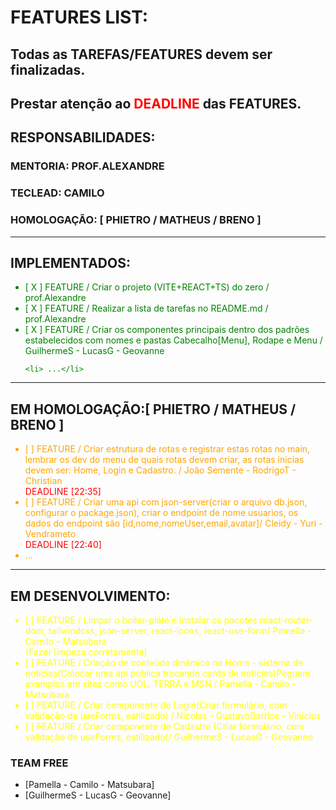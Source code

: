 # FEATURES LIST:

## Todas as TAREFAS/FEATURES devem ser finalizadas.
## Prestar atenção ao <span style="color:red">DEADLINE</span> das FEATURES. 
## RESPONSABILIDADES:
### MENTORIA: PROF.ALEXANDRE
### TECLEAD: CAMILO
### HOMOLOGAÇÃO: [ PHIETRO / MATHEUS / BRENO ]

---
## IMPLEMENTADOS:
<ul style="color:green">
<li>[ X ] FEATURE / Criar o projeto (VITE+REACT+TS) do zero / prof.Alexandre </li>
<li>[ X ] FEATURE / Realizar a lista de tarefas no README.md / prof.Alexandre </li>
<li>[ X ] FEATURE / Criar os componentes principais dentro dos padrões estabelecidos com nomes e pastas Cabecalho[Menu], Rodape e Menu /  GuilhermeS - LucasG - Geovanne  </li>

	<li> ...</li>
</ul>

---
## EM HOMOLOGAÇÃO:[ PHIETRO / MATHEUS / BRENO ]
<ul style="color:orange">

<li>[   ] FEATURE / Criar estrutura de rotas e registrar estas rotas no main, lembrar os dev do menu de quais rotas devem criar, as rotas inicias devem ser: Home, Login e Cadastro. /  João Semente - RodrigoT - Christian </li><span style="color:red">DEADLINE [22:35]</span>
<li>[   ] FEATURE / Criar uma api com json-server(criar o arquivo db.json, configurar o package.json), criar o endpoint de nome usuarios, os dados do endpoint são [id,nome,nomeUser,email,avatar]/  Cleidy - Yuri - Vendrameto </li><span style="color:red">DEADLINE [22:40]</span>
   <li> ...</li>
</ul>

---
## EM DESENVOLVIMENTO:
<ul style="color:yellow">
<li>[  ] FEATURE / Limpar o boiler-plate e instalar os pacotes react-router-dom, tailwindcss, json-server, react-icons, react-use-form/ Pamella - Camilo - Matsubara </li>(Fazer limpeza corretamente)
<li>[   ] FEATURE / Criação de conteúdo dinâmico na Home - sistema de notícias(Colocar uma api publica trocando cards de noticias)Peguem exemplos em sites como UOL, TERRA e MSN /  Pamella - Camilo - Matsubara   </li>
<li>[   ] FEATURE / Criar componente de Login(Criar formulário, com validação de useForms, estilizado) / Nicolas - GustavoBarrios - Vinicius    </li>
<li>[   ] FEATURE / Criar componente de Cadastro (Criar formulário, com validação de useForms, estilizado)/  GuilhermeS - LucasG - Geovanne </li>

</ul>


### TEAM FREE
- [Pamella - Camilo - Matsubara]
- [GuilhermeS - LucasG - Geovanne]